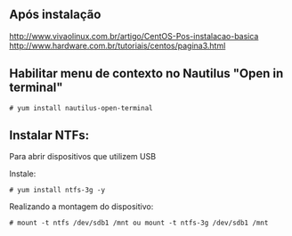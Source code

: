 Após instalação
---

http://www.vivaolinux.com.br/artigo/CentOS-Pos-instalacao-basica
http://www.hardware.com.br/tutoriais/centos/pagina3.html


Habilitar menu de contexto no Nautilus "Open in terminal"
---

    # yum install nautilus-open-terminal



Instalar NTFs:
---

Para abrir dispositivos que utilizem USB

Instale:

    # yum install ntfs-3g -y

Realizando a montagem do dispositivo:

    # mount -t ntfs /dev/sdb1 /mnt ou mount -t ntfs-3g /dev/sdb1 /mnt
